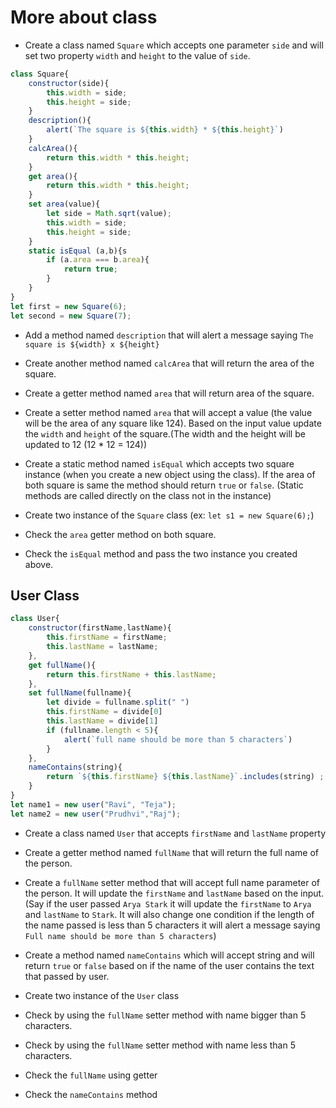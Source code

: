 # More about class

- Create a class named `Square` which accepts one parameter `side` and will set two property `width` and `height` to the value of `side`.

```js
class Square{
    constructor(side){
        this.width = side;
        this.height = side;
    }
    description(){
        alert(`The square is ${this.width} * ${this.height}`)
    }
    calcArea(){
        return this.width * this.height;
    }
    get area(){
        return this.width * this.height;
    }
    set area(value){
        let side = Math.sqrt(value);
        this.width = side;
        this.height = side;
    }
    static isEqual (a,b){s
        if (a.area === b.area){
            return true;
        }
    }
}
let first = new Square(6);
let second = new Square(7);

```

- Add a method named `description` that will alert a message saying `The square is ${width} x ${height}`

- Create another method named `calcArea` that will return the area of the square.

- Create a getter method named `area` that will return area of the square.

- Create a setter method named `area` that will accept a value (the value will be the area of any square like 124). Based on the input value update the `width` and `height` of the square.(The width and the height will be updated to 12 (12 \* 12 = 124))

- Create a static method named `isEqual` which accepts two square instance (when you create a new object using the class). If the area of both square is same the method should return `true` or `false`. (Static methods are called directly on the class not in the instance)

- Create two instance of the `Square` class (ex: `let s1 = new Square(6);`)

- Check the `area` getter method on both square.

- Check the `isEqual` method and pass the two instance you created above.

## User Class
```js
class User{
    constructor(firstName,lastName){
        this.firstName = firstName;
        this.lastName = lastName;
    },
    get fullName(){
        return this.firstName + this.lastName;
    },
    set fullName(fullname){
        let divide = fullname.split(" ")
        this.firstName = divide[0]
        this.lastName = divide[1]
        if (fullname.length < 5){
            alert(`full name should be more than 5 characters`)
        }
    },
    nameContains(string){
        return `${this.firstName} ${this.lastName}`.includes(string) ;
    }
}
let name1 = new user("Ravi", "Teja");
let name2 = new user("Prudhvi","Raj");

```

- Create a class named `User` that accepts `firstName` and `lastName` property

- Create a getter method named `fullName` that will return the full name of the person.

- Create a `fullName` setter method that will accept full name parameter of the person. It will update the `firstName` and `lastName` based on the input. (Say if the user passed `Arya Stark` it will update the `firstName` to `Arya` and `lastName` to `Stark`. It will also change one condition if the length of the name passed is less than 5 characters it will alert a message saying `Full name should be more than 5 characters`)

- Create a method named `nameContains` which will accept string and will return `true` or `false` based on if the name of the user contains the text that passed by user.

- Create two instance of the `User` class

- Check by using the `fullName` setter method with name bigger than 5 characters.

- Check by using the `fullName` setter method with name less than 5 characters.

- Check the `fullName` using getter

- Check the `nameContains` method
